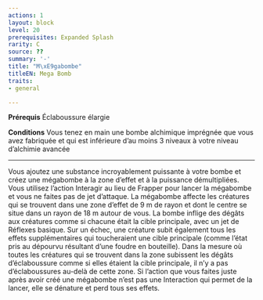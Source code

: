 ```yaml
---
actions: 1
layout: block
level: 20
prerequisites: Expanded Splash
rarity: C
source: ??
summary: '-'
title: "M\xE9gabombe"
titleEN: Mega Bomb
traits:
- general

---
```


<p><strong>Prérequis</strong> Éclaboussure élargie</p>
<p><strong>Conditions</strong> Vous tenez en main une bombe alchimique imprégnée que vous avez fabriquée et qui est inférieure d’au moins 3 niveaux à votre niveau d’alchimie avancée</p>
<hr>
<p>Vous ajoutez une substance incroyablement puissante à votre bombe et créez une mégabombe à la zone d’effet et à la puissance démultipliées. Vous utilisez l’action Interagir au lieu de Frapper pour lancer la mégabombe et vous ne faites pas de jet d’attaque. La mégabombe affecte les créatures qui se trouvent dans une zone d’effet de 9 m de rayon et dont le centre se situe dans un rayon de 18 m autour de vous. La bombe inflige des dégâts aux créatures comme si chacune était la cible principale, avec un jet de Réflexes basique. Sur un échec, une créature subit également tous les effets supplémentaires qui toucheraient une cible principale (comme l’état pris au dépourvu résultant d’une foudre en bouteille). Dans la mesure où toutes les créatures qui se trouvent dans la zone subissent les dégâts d’éclaboussure comme si elles étaient la cible principale, il n’y a pas d’éclaboussures au-delà de cette zone. Si l’action que vous faites juste après avoir créé une mégabombe n’est pas une Interaction qui permet de la lancer, elle se dénature et perd tous ses effets.</p>